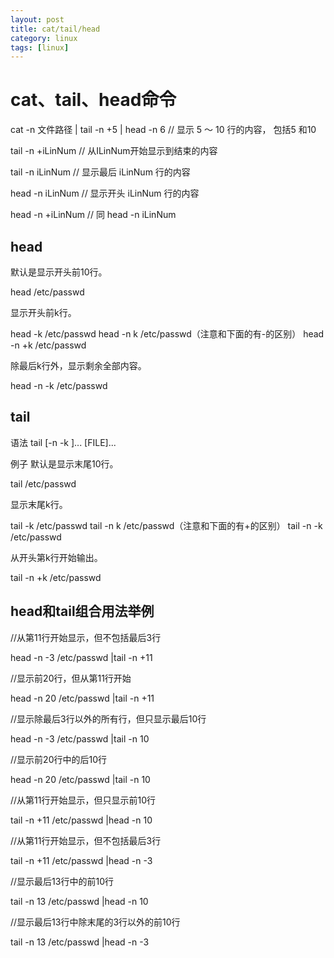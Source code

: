 ```yaml
---
layout: post
title: cat/tail/head
category: linux
tags: [linux]
---
```


# cat、tail、head命令

cat -n 文件路径 | tail -n +5 | head -n 6   // 显示 5 ～ 10 行的内容， 包括5 和10

tail -n +iLinNum   // 从ILinNum开始显示到结束的内容

tail -n iLinNum     // 显示最后 iLinNum 行的内容

head -n iLinNum // 显示开头 iLinNum 行的内容

head -n +iLinNum // 同 head -n iLinNum

## head
默认是显示开头前10行。

head /etc/passwd

显示开头前k行。

head -k /etc/passwd
head -n k /etc/passwd（注意和下面的有-的区别）
head -n +k /etc/passwd

除最后k行外，显示剩余全部内容。

head -n -k /etc/passwd

## tail

语法 tail [-n -k ]... [FILE]...

例子
默认是显示末尾10行。

tail /etc/passwd

显示末尾k行。

tail -k /etc/passwd
tail -n k /etc/passwd（注意和下面的有+的区别）
tail -n -k /etc/passwd

从开头第k行开始输出。

tail -n +k /etc/passwd


## head和tail组合用法举例

//从第11行开始显示，但不包括最后3行

 head -n -3 /etc/passwd |tail -n +11

//显示前20行，但从第11行开始

head -n 20 /etc/passwd |tail -n +11 

//显示除最后3行以外的所有行，但只显示最后10行

 head -n -3 /etc/passwd |tail -n 10 

//显示前20行中的后10行

head -n 20 /etc/passwd |tail -n 10 

//从第11行开始显示，但只显示前10行

tail -n +11 /etc/passwd |head -n 10 

//从第11行开始显示，但不包括最后3行

tail -n +11 /etc/passwd |head -n -3

//显示最后13行中的前10行

tail -n 13 /etc/passwd |head -n 10 

//显示最后13行中除末尾的3行以外的前10行

tail -n 13 /etc/passwd |head -n -3
